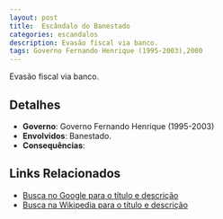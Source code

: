 ```yaml
---
layout: post
title:  Escândalo do Banestado
categories: escandalos
description: Evasão fiscal via banco.
tags: Governo Fernando Henrique (1995-2003),2000
---
```


Evasão fiscal via banco.

## Detalhes
- **Governo**: Governo Fernando Henrique (1995-2003)
- **Envolvidos**: Banestado.
- **Consequências**: 

## Links Relacionados
- [Busca no Google para o título e descrição](https://www.google.com/search?q=Esc%C3%A2ndalo%20do%20Banestado%20Evas%C3%A3o%20fiscal%20via%20banco.%20Governo%20Fernando%20Henrique%20%281995-2003%29)
- [Busca na Wikipedia para o título e descrição](https://en.wikipedia.org/w/index.php?search=Esc%C3%A2ndalo%20do%20Banestado%20Evas%C3%A3o%20fiscal%20via%20banco.%20Governo%20Fernando%20Henrique%20%281995-2003%29)
